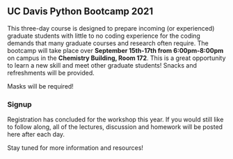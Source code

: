 ## UC Davis Python Bootcamp 2021

This three-day course is designed to prepare incoming (or experienced) graduate students with little to no coding experience for the coding demands that many graduate courses and research often require. The bootcamp will take place over **September 15th-17th from 6:00pm-8:00pm** on campus in the **Chemistry Building, Room 172**. This is a great opportunity to learn a new skill and meet other graduate students! Snacks and refreshments will be provided.

Masks will be required!


### Signup

Registration has concluded for the workshop this year. If you would still like to follow along, all of the lectures, discussion and homework will be posted here after each day.


Stay tuned for more information and resources!

